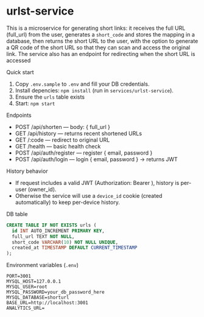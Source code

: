  # urlst-service
 
This is a microservice for generating short links: it receives the full URL (full_url) from the user, generates a `short_code` and stores the mapping in a database, then returns the short URL to the user, with the option to generate a QR code of the short URL so that they can scan and access the original link. The service also has an endpoint for redirecting when the short URL is accessed

 Quick start

 1. Copy `.env.sample` to `.env` and fill your DB credentials.
 2. Install depencies: `npm install` (run in `services/urlst-service`).
 3. Ensure the `urls` table exists
 4. Start: `npm start` 

 Endpoints
 - POST /api/shorten  — body: { full_url }
 - GET /api/history  — returns recent shortened URLs
 - GET /:code       — redirect to original URL
 - GET /health      — basic health check
 - POST /api/auth/register — register { email, password }
 - POST /api/auth/login    — login { email, password } -> returns JWT

History behavior
- If request includes a valid JWT (Authorization: Bearer <token>), history is per-user (owner_id).
- Otherwise the service will use a `device_id` cookie (created automatically) to keep per-device history.


 DB table

 ```sql
 CREATE TABLE IF NOT EXISTS urls (
   id INT AUTO_INCREMENT PRIMARY KEY,
   full_url TEXT NOT NULL,
   short_code VARCHAR(10) NOT NULL UNIQUE,
   created_at TIMESTAMP DEFAULT CURRENT_TIMESTAMP
 );
 ```

 Environment variables (`.env`)

 ```env
 PORT=3001
 MYSQL_HOST=127.0.0.1
 MYSQL_USER=root
 MYSQL_PASSWORD=your_db_password_here
 MYSQL_DATABASE=shorturl
 BASE_URL=http://localhost:3001
 ANALYTICS_URL=
 ```